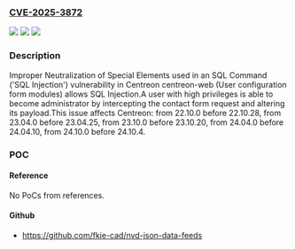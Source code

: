 ### [CVE-2025-3872](https://cve.mitre.org/cgi-bin/cvename.cgi?name=CVE-2025-3872)
![](https://img.shields.io/static/v1?label=Product&message=Centreon&color=blue)
![](https://img.shields.io/static/v1?label=Version&message=22.10.0%3C%2022.10.28%20&color=brighgreen)
![](https://img.shields.io/static/v1?label=Vulnerability&message=CWE-89%20Improper%20Neutralization%20of%20Special%20Elements%20used%20in%20an%20SQL%20Command%20('SQL%20Injection')&color=brighgreen)

### Description

Improper Neutralization of Special Elements used in an SQL Command ('SQL Injection') vulnerability in Centreon centreon-web (User configuration form modules) allows SQL Injection.A user with high privileges is able to become administrator by intercepting the contact form request and altering its payload.This issue affects Centreon: from 22.10.0 before 22.10.28, from 23.04.0 before 23.04.25, from 23.10.0 before 23.10.20, from 24.04.0 before 24.04.10, from 24.10.0 before 24.10.4.

### POC

#### Reference
No PoCs from references.

#### Github
- https://github.com/fkie-cad/nvd-json-data-feeds

